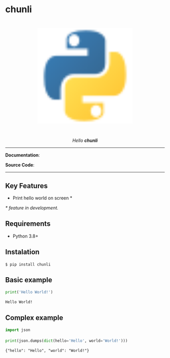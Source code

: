 # chunli

<p align="center" style="margin: 3em">
  <a href="">
    <img src="python.svg" alt="chunli" width="300"/>
  </a>
</p>

<p align="center">
    <em>Hello <b>chunli</b></em>
</p>

---

**Documentation**: <a href="#" target="_blank"></a>

**Source Code**: <a href="#" target="_blank"></a>

---


## Key Features

- Print hello world on screen *

*\* feature in development.*


## Requirements

 - Python 3.8+


## Instalation
```
$ pip install chunli
```


## Basic example

```python
print('Hello World!')

```

```
Hello World!

```


## Complex example

```python
import json

print(json.dumps(dict(hello='Hello', world='World!')))

```

```
{"hello": "Hello", "world": "World!"}

```
